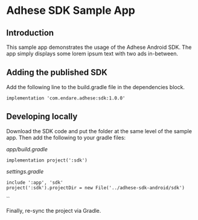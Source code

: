 # Adhese SDK Sample App
## Introduction
This sample app demonstrates the usage of the Adhese Android SDK. The app simply displays some lorem ipsum
text with two ads in-between.

## Adding the published SDK

Add the following line to the build.gradle file in the dependencies block.

    implementation 'com.endare.adhese:sdk:1.0.0'

## Developing locally
Download the SDK code and put the folder at the same level of the sample app. Then add the following to your gradle files:

*app/build.gradle*

    implementation project(':sdk')

*settings.gradle*

    include ':app', 'sdk'
    project(':sdk').projectDir = new File('../adhese-sdk-android/sdk')

``

Finally, re-sync the project via Gradle.
